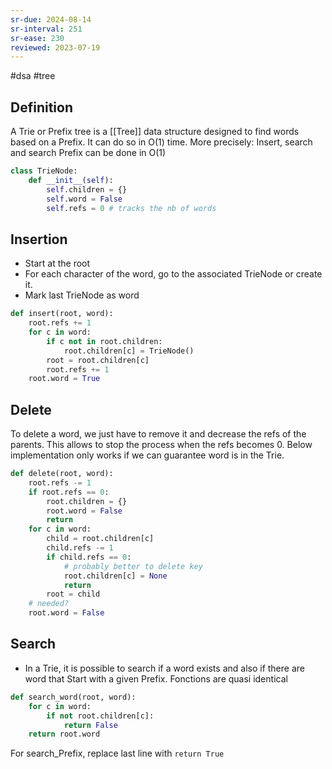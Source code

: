 ```yaml
---
sr-due: 2024-08-14
sr-interval: 251
sr-ease: 230
reviewed: 2023-07-19
---
```


#dsa #tree

## Definition

A Trie or Prefix tree is a [[Tree]] data structure designed to find words based on a Prefix. It can do so in O(1) time.
More precisely:
Insert, search and search Prefix can be done in O(1)

```python
class TrieNode:
    def __init__(self):
        self.children = {}
        self.word = False
        self.refs = 0 # tracks the nb of words
```

## Insertion

- Start at the root
- For each character of the word, go to the associated TrieNode or create it.
- Mark last TrieNode as word

```python
def insert(root, word):
    root.refs += 1
    for c in word:
        if c not in root.children:
            root.children[c] = TrieNode()
        root = root.children[c]
        root.refs += 1
    root.word = True
```

## Delete

To delete a word, we just have to remove it and decrease the refs of the parents.
This allows to stop the process when the refs becomes 0.
Below implementation only works if we can guarantee word is in the Trie.

```python
def delete(root, word):
    root.refs -= 1
    if root.refs == 0:
        root.children = {}
        root.word = False
        return
    for c in word:
        child = root.children[c]
        child.refs -= 1
        if child.refs == 0:
            # probably better to delete key
            root.children[c] = None
            return
        root = child
    # needed?
    root.word = False
```

## Search

- In a Trie, it is possible to search if a word exists and also if there are word that Start with a given Prefix. Fonctions are quasi identical

```python
def search_word(root, word):
    for c in word:
        if not root.children[c]:
            return False
    return root.word
```

For search_Prefix, replace last line with `return True`
